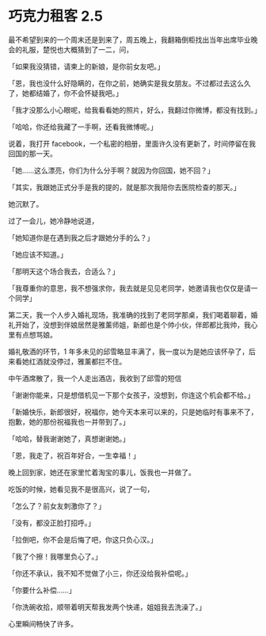 # 巧克力租客 2.5

最不希望到来的一个周末还是到来了，周五晚上，我翻箱倒柜找出当年出席毕业晚会的礼服，楚悦也大概猜到了一二，问，

「如果我没猜错，请柬上的新娘，是你前女友吧。」

「恩，我也没什么好隐瞒的，在你之前，她确实是我女朋友。不过都过去这么久了，她都结婚了，你不会怀疑我吧。」

「我才没那么小心眼呢，给我看看她的照片，好么，我翻过你微博，都没有找到。」

「哈哈，你还给我藏了一手啊，还看我微博呢。」

说着，我打开 facebook，一个私密的相册，里面许久没有更新了，时间停留在我回国的那一天。

「她……这么漂亮，你们为什么分手啊？就因为你回国，她不回？」

「其实，我跟她正式分手是我的提的，就是那次我陪你去医院检查的那天。」

她沉默了。

过了一会儿，她冷静地说道，

「她知道你是在遇到我之后才跟她分手的么？」

「她应该不知道。」

「那明天这个场合我去，合适么？」

「我尊重你的意思，我不想强求你，我去就是见见老同学，她邀请我也仅仅是请一个同学」

第二天，我一个人步入婚礼现场，我准确的找到了老同学那桌，我们喝着聊着，婚礼开始了，没想到伴娘居然是雅薰师姐，新郎也是个帅小伙，伴郎都比我帅，我心里有点想骂娘。

婚礼敬酒的环节，1 年多未见的邱雪略显丰满了，我一度以为是她应该怀孕了，后来看她红酒就没停过，雅薰都拦不住。

中午酒席散了，我一个人走出酒店，我收到了邱雪的短信

「谢谢你能来，只是想借机见一下那个女孩子，没想到，你连这个机会都不给。」

「新婚快乐，新郎很好，祝福你，她今天本来可以来的，只是她临时有事来不了，抱歉，她的那份祝福我也一并带到了。」 

「哈哈，替我谢谢她了，真想谢谢她。」

「恩，我走了，祝百年好合，一生幸福！」

晚上回到家，她还在家里忙着淘宝的事儿，饭我也一并做了。

吃饭的时候，她看见我不是很高兴，说了一句，

「怎么了？前女友刺激你了？」

「没有，都没正脸打招呼。」

「拉倒吧，你不会是后悔了吧，你这只负心汉。」

「我了个擦！我哪里负心了。」

「你还不承认，我不知不觉做了小三，你还没给我补偿呢。」

「你要什么补偿……」

「你洗碗收拾，顺带着明天帮我发两个快递，姐姐我去洗澡了。」

  心里瞬间畅快了许多。